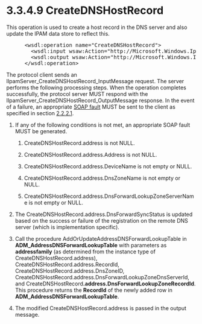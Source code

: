 <html dir="LTR" xmlns:mshelp="http://msdn.microsoft.com/mshelp" xmlns:ddue="http://ddue.schemas.microsoft.com/authoring/2003/5" xmlns:xlink="http://www.w3.org/1999/xlink" xmlns:tool="http://www.microsoft.com/tooltip">
 <body>
 <div id="header">
 <h1 class="heading">3.3.4.9 CreateDNSHostRecord</h1>
 </div>
 <div id="mainSection">
 <div id="mainBody">
 <div id="allHistory" class="saveHistory"></div>
 <div id="sectionSection0" class="section" name="collapseableSection">
 

<p>This operation is used to create a host record in the DNS
server and also update the IPAM data store to reflect this.</p>

<dl>
<dd>
<div><pre> &lt;wsdl:operation name=&quot;CreateDNSHostRecord&quot;&gt;
   &lt;wsdl:input wsaw:Action=&quot;http://Microsoft.Windows.Ipam/IIpamServer/CreateDNSHostRecord&quot; message=&quot;ipam:IIpamServer_CreateDNSHostRecord_InputMessage&quot; /&gt;
   &lt;wsdl:output wsaw:Action=&quot;http://Microsoft.Windows.Ipam/IIpamServer/CreateDNSHostRecordResponse&quot; message=&quot;ipam:IIpamServer_CreateDNSHostRecord_OutputMessage&quot; /&gt;
 &lt;/wsdl:operation&gt;
</pre></div>
</dd></dl>

<p>The protocol client sends an
IIpamServer_CreateDNSHostRecord_InputMessage request. The server performs the
following processing steps. When the operation completes successfully, the
protocol server MUST respond with the
IIpamServer_CreateDNSHostRecord_OutputMessage response. In the event of a
failure, an appropriate <a href="21b4a631-8f28-420f-822f-c5f879d5046e.md#gt_ec8728a8-1a75-426f-8767-aa1932c7c19f">SOAP
fault</a> MUST be sent to the client as specified in section <a href="a90ad88d-2468-4ac1-bbb9-8f921d15bbc8.md">2.2.2.1</a>.</p>

<ol><li><p><span> </span>If any of the
following conditions is not met, an appropriate SOAP fault MUST be generated.</p>

<ol><li><p><span> 
</span>CreateDNSHostRecord.address is not NULL.</p>

</li><li><p><span> 
</span>CreateDNSHostRecord.address.Address is not NULL.</p>

</li><li><p><span> 
</span>CreateDNSHostRecord.address.DeviceName is not empty or NULL.</p>

</li><li><p><span> 
</span>CreateDNSHostRecord.address.DnsZoneName is not empty or NULL.</p>

</li><li><p><span> 
</span>CreateDNSHostRecord.address.DnsForwardLookupZoneServerName is not empty
or NULL.</p>

</li></ol></li><li><p><span> </span>The
CreateDNSHostRecord.address.DnsForwardSyncStatus is updated based on the
success or failure of the registration on the remote DNS server (which is
implementation specific).</p>

</li><li><p><span> </span>Call the
procedure AddOrUpdateAddressDNSForwardLookupTable in <b>ADM_AddressDNSForwardLookupTable</b>
with parameters as <b>addressfamily</b> (as determined from the instance type
of CreateDNSHostRecord.address), CreateDNSHostRecord.address.RecordId,
CreateDNSHostRecord.address.DnsZoneID, CreateDNSHostRecord.address.DnsForwardLookupZoneDnsServerId,
and CreateDNSHostRecord<b>.address.DnsForwardLookupZoneRecordId</b>. This
procedure returns the <b>RecordId</b> of the newly added row in <b>ADM_AddressDNSForwardLookupTable</b>.</p>

</li><li><p><span> </span>The modified
CreateDNSHostRecord.address is passed in the output message.</p>

</li></ol>
 </div>
 </div>
 </div>
 </body>
</html>